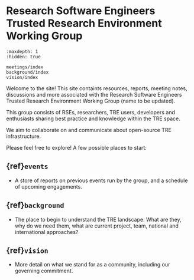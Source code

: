 # Research Software Engineers Trusted Research Environment Working Group

```{toctree}
:maxdepth: 1
:hidden: true

meetings/index
background/index
vision/index
```
Welcome to the site! This site containts resources, reports, meeting notes, discussions and more associated with the Research Software Engineers Trusted Research Environment Working Group (name to be updated).

This group consists of RSEs, researchers, TRE users, developers and enthusiasts sharing best practice and knowledge within the TRE space.

We aim to collaborate on and communicate about open-source TRE infrastructure.

Please feel free to explore! A few possible places to start:

## {ref}`events`
* A store of reports on previous events run by the group, and a schedule of upcoming engagements.


## {ref}`background`
* The place to begin to understand the TRE landscape. What are they, why do we need them, what are current project, team, national and international approaches?

## {ref}`vision`
* More detail on what we stand for as a community, including our governing commitment.
